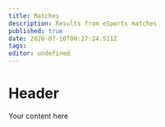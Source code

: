 ```yaml
---
title: Matches
description: Results from eSports matches
published: true
date: 2020-07-10T00:27:24.511Z
tags: 
editor: undefined
---
```


# Header
Your content here